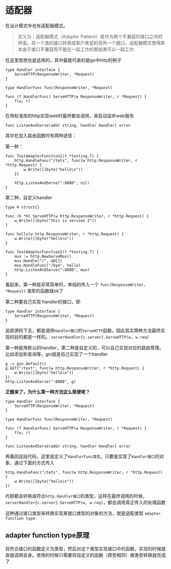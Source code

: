 # 适配器

在设计模式中也有适配器模式。

> 定义为：适配器模式（Adapter Pattern）是作为两个不兼容的接口之间的桥梁。将一个类的接口转换成客户希望的另外一个接口。适配器模式使得原本由于接口不兼容而不能在一起工作的那些类可以一起工作

在这里思想也是适用的。其中最能代表的是go中http的例子

    type Handler interface {
        ServeHTTP(ResponseWriter, *Request)
    }
    
    type HandlerFunc func(ResponseWriter, *Request)
    
    func (f HandlerFunc) ServeHTTP(w ResponseWriter, r *Request) {
        f(w, r)
    }


在用标准库的http实现web时最终都会调用，来启动监听web服务

    func ListenAndServe(addr string, handler Handler) error

其中在加入路由函数时有两种途径：

第一种：

    func TestAdapterFunction1(t *testing.T) {
        http.HandleFunc("/tets", func(w http.ResponseWriter, r *http.Request) {
            w.Write([]byte("hello\n"))
        })
    
        http.ListenAndServe(":8080", nil)
    }


第二种，自定义handler

    type H struct{}
    
    func (h *H) ServeHTTP(w http.ResponseWriter, r *http.Request) {
        w.Write([]byte("this is version 2"))
    }
    
    func hello(w http.ResponseWriter, r *http.Request) {
        w.Write([]byte("hello\n"))
    }
    
    func TestAdapterFunction2(t *testing.T) {
        mux := http.NewServeMux()
        mux.Handle("/", &H{})
        mux.HandleFunc("/bye", hello)
        http.ListenAndServe(":8080", mux)
    }

看起来，第一种是非常简单的，单纯的传入一个 `func(ResponseWriter, *Request)` 类型的函数就ok了

第二种要自己实现 handler的接口，即

    type Handler interface {
        ServeHTTP(ResponseWriter, *Request)
    }


追踪源码下去，都是调用`Handler接口`的`ServeHTTP`函数。因此其实两种方法最终实现的目的都是一样的。
`serverHandler{c.server}.ServeHTTP(w, w.req)`

第一种是用默认的handler，第二种是自定义的，可以自己实现对应的路由管理。比如添加和查询等，gin就是自己实现了一个handler

    g := gin.Default()
    g.GET("/test", func(w http.ResponseWriter, r *http.Request) {
        w.Write([]byte("hello\n"))
    })
    http.ListenAndServe(":8080", g)


**正题来了，为什么第一种方法这么简便呢？**

    type Handler interface {
        ServeHTTP(ResponseWriter, *Request)
    }
    
    type HandlerFunc func(ResponseWriter, *Request)
    
    func (f HandlerFunc) ServeHTTP(w ResponseWriter, r *Request) {
        f(w, r)
    }
    
    func ListenAndServe(addr string, handler Handler) error
    
再看回这段代码，这里是定义了`HandlerFunc类型`，只要是实现了`Handler接口`的对象，通过下面的方式传入

    http.HandleFunc("/tets", func(w http.ResponseWriter, r *http.Request) {
        w.Write([]byte("hello\n"))
    })

内部都会转换成符合`http.Handler接口`的类型，这样在最终调用的时候，
`serverHandler{c.server}.ServeHTTP(w, w.req)`，都会调用真正传入的处理函数

这种通过接口类型来转换实现某接口类型的对象的方法，就是适配类型 `adapter function type`

## adapter function type原理
将符合接口的函数定义为类型，然后对这个类型实现接口中的函数，实现的时候就直接调用自身。使用的时候只需要将自定义的函数（原型相同）做类型转换就完成了






